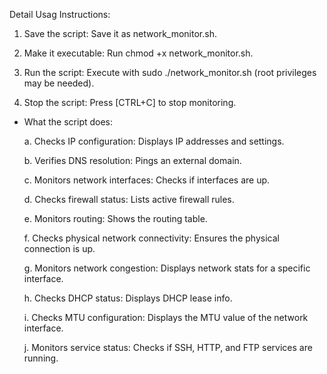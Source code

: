 Detail Usag Instructions:


1. Save the script: Save it as network_monitor.sh.

2. Make it executable: Run chmod +x network_monitor.sh.

3. Run the script: Execute with sudo ./network_monitor.sh (root privileges may be needed).

4. Stop the script: Press [CTRL+C] to stop monitoring.



* What the script does:

  a. Checks IP configuration: Displays IP addresses and settings.

  b. Verifies DNS resolution: Pings an external domain.

  c. Monitors network interfaces: Checks if interfaces are up.

  d. Checks firewall status: Lists active firewall rules.

  e. Monitors routing: Shows the routing table.

  f. Checks physical network connectivity: Ensures the physical connection is up.

  g. Monitors network congestion: Displays network stats for a specific interface.

  h. Checks DHCP status: Displays DHCP lease info.

  i. Checks MTU configuration: Displays the MTU value of the network interface.

  j. Monitors service status: Checks if SSH, HTTP, and FTP services are running.


  
